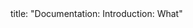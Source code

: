 <frontmatter>
title: "Documentation: Introduction: What"
</frontmatter>

<include src="unit-inPage-asFlat.md" boilerplate />
